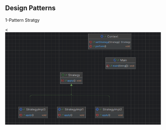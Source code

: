 <h2>Design Patterns</h2>
<p>1-Pattern Stratgy</p>
<<img src="Captures/Capture.PNG" alt="Patient.java">
